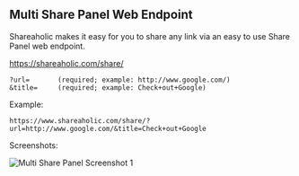 Multi Share Panel Web Endpoint
---

Shareaholic makes it easy for you to share any link via an easy to use Share Panel web endpoint.

  https://shareaholic.com/share/

    ?url=       (required; example: http://www.google.com/)
    &title=     (required; example: Check+out+Google)

Example:

    https://www.shareaholic.com/share/?url=http://www.google.com/&title=Check+out+Google
    
    
Screenshots:

  ![Multi Share Panel Screenshot 1](https://github.com/shareaholic/shareaholic-api-docs/blob/master/assets/images/multi-share-panel-standalone-1.png?raw=true "Multi Share Panel")
  
